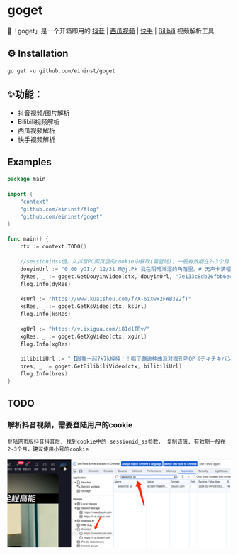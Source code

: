# goget
🚀「goget」是一个开箱即用的 [抖音](https://www.douyin.com) | [西瓜视频](https://www.ixigua.com) | [快手](https://www.kuaishou.com) | [Bilibili](https://www.bilibili.com) 视频解析工具


## ⚙ Installation

```text
go get -u github.com/eininst/goget
```

## ✨功能：
- 抖音视频/图片解析
- Bilibili视频解析
- 西瓜视频解析
- 快手视频解析

## Examples
```go
package main

import (
	"context"
	"github.com/eininst/flog"
	"github.com/eininst/goget"
)

func main() {
	ctx := context.TODO()

	//sessionidss值，从抖音PC网页版的cookie中获取(需登陆)，一般有效期在2-3个月
	douyinUrl := "0.00 yGI:/ 12/31 M@j.Pk 我在阴暗潮湿的角落里。# 无声卡清唱 # 深夜  https://v.douyin.com/iRTEcALS/ 复制此链接，打开Dou音搜索，直接观看视频！"
	dyRes, _ := goget.GetDouyinVideo(ctx, douyinUrl, "7e133c8db26fbb6ec369b5c551aa4d14")
	flog.Info(dyRes)

	ksUrl := "https://www.kuaishou.com/f/X-6zXwx2FWB392fT"
	ksRes, _ := goget.GetKsVideo(ctx, ksUrl)
	flog.Info(ksRes)

	xgUrl := "https://v.ixigua.com/i81d1TRv/"
	xgRes, _ := goget.GetXgVideo(ctx, xgUrl)
	flog.Info(xgRes)

	bilibiliUrl := "【跟我一起7k7k棒棒！！唱了蹦迪神曲派对咖孔明OP《チキチキバンバン》】 https://www.bilibili.com/video/BV1dG411i7c4/?share_source=copy_web&vd_source=f9a7d808022d5679dce148d57aab4a45"
	bres, _ := goget.GetBilibiliVideo(ctx, bilibiliUrl)
	flog.Info(bres)
}
```

## TODO
### 解析抖音视频，需要登陆用户的cookie

`登陆网页版抖音抖音后, 找到cookie中的 sessionid_ss参数， 复制该值, 有效期一般在2-3个月，建议使用小号的cookie`

![img.png](img.png)
